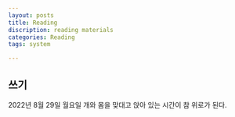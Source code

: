 ```yaml
---
layout: posts
title: Reading
discription: reading materials
categories: Reading
tags: system 

---
```


## 쓰기

2022년 8월 29일 월요일
개와 몸을 맞대고 앉아 있는 시간이 참 위로가 된다.

